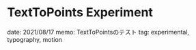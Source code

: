# TextToPoints Experiment

date: 2021/08/17
memo: TextToPointsのテスト
tag: experimental, typography, motion
